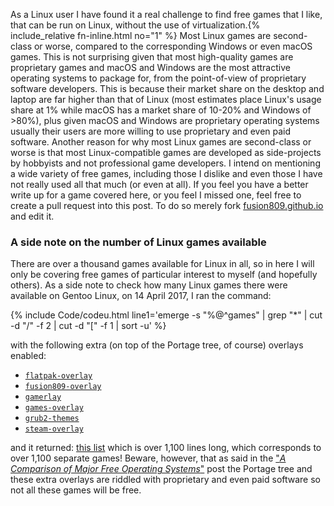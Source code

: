 As a Linux user I have found it a real challenge to find free games that I like, that can be run on Linux, without the use of virtualization.{% include_relative fn-inline.html no="1" %} Most Linux games are second-class or worse, compared to the corresponding Windows or even macOS games. This is not surprising given that most high-quality games are proprietary games and macOS and Windows are the most attractive operating systems to package for, from the point-of-view of proprietary software developers. This is because their market share on the desktop and laptop are far higher than that of Linux (most estimates place Linux's usage share at 1% while macOS has a market share of 10-20% and Windows of >80%), plus given macOS and Windows are proprietary operating systems usually their users are more willing to use proprietary and even paid software. Another reason for why most Linux games are second-class or worse is that most Linux-compatible games are developed as side-projects by hobbyists and not professional game developers. I intend on mentioning a wide variety of free games, including those I dislike and even those I have not really used all that much (or even at all). If you feel you have a better write up for a game covered here, or you feel I missed one, feel free to create a pull request into this post. To do so merely fork [fusion809.github.io](https://github.com/fusion809/fusion809.github.io) and edit it. 

### A side note on the number of Linux games available
There are over a thousand games available for Linux in all, so in here I will only be covering free games of particular interest to myself (and hopefully others). As a side note to check how many Linux games there were available on Gentoo Linux, on 14 April 2017, I ran the command:

{% include Code/codeu.html line1='emerge -s "%@^games" | grep "*" | cut -d "/" -f 2 | cut -d "[" -f 1 | sort -u' %}

with the following extra (on top of the Portage tree, of course) overlays enabled:

* [`flatpak-overlay`](https://github.com/fosero/flatpak-overlay)
* [`fusion809-overlay`](https://github.com/fusion809/fusion809-overlay)
* [`gamerlay`](https://github.com/gentoo-mirror/gamerlay)
* [`games-overlay`](https://github.com/hasufell/games-overlay)
* [`grub2-themes`](https://github.com/gentoo/grub2-themes-overlay)
* [`steam-overlay`](https://github.com/anyc/steam-overlay)

and it returned: [this list](https://github.com/fusion809/fusion809.github.io/blob/master/_drafts/2017-GAMES/games-list-gentoo.txt) which is over 1,100 lines long, which corresponds to over 1,100 separate games! Beware, however, that as said in the ["*A Comparison of Major Free Operating Systems*"](/comparison-major-free-operating-systems/) post the Portage tree and these extra overlays are riddled with proprietary and even paid software so not all these games will be free. 
